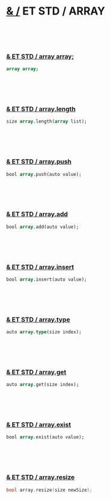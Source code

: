 # [& /](#) ET STD / ARRAY 

<br>
<br>
<br>

### [& ET STD / array array;](#)

<!--- ### array array; --->
 
```pascal  
array array; 

```

<br>
<br>
<br>

### [& ET STD / array.length ](#)

<!--- ### array.length  --->

```pascal
size array.length(array list);
```

<br>
<br>
<br>

### [& ET STD / array.push](#)

<!--- ### array.push  --->

```pascal
bool array.push(auto value);
```

<br>
<br>
<br>

### [& ET STD / array.add](#)

<!--- ### array.add  --->

```pascal
bool array.add(auto value);
```

<br>
<br>
<br>

### [& ET STD / array.insert ](#)

<!--- ### array.insert  --->

```pascal
bool array.insert(auto value);
```

<br>
<br>
<br>

### [& ET STD / array.type ](#)

<!--- ### array.type  --->

```pascal
auto array.type(size index);
```

<br>
<br>
<br>

### [& ET STD / array.get ](#)

<!--- ### array.get  --->

```pascal
auto array.get(size index);
```

<br>
<br>
<br>

### [& ET STD / array.exist ](#)

<!--- ### array.exist  --->

```pascal 
bool array.exist(auto value);
```

<br>
<br>
<br>

### [& ET STD / array.resize ](#)

<!--- ### array.resize  --->

```c
bool array.resize(size newSize);
```

<br>
<br>
<br>



